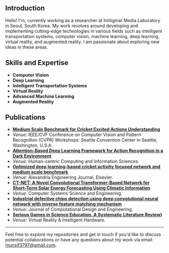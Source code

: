## Introduction
Hello! I'm, currently working as a researcher at Intiliginat Media Laboratory in Seoul, South Korea. My work revolves around developing and implementing cutting-edge technologies in various fields such as intelligent transportation systems, computer vision, machine learning, deep learning, virtual reality, and augmented reality. I am passionate about exploring new ideas in these areas.

## Skills and Expertise
- **Computer Vision**
- **Deep Learning**
- **Intelligent Transportation Systems**
- **Virtual Reality**
- **Advanced Machine Learning**
- **Augmented Reality**

## Publications
- **[Medium Scale Benchmark for Cricket Excited Actions Understanding](https://openaccess.thecvf.com/content/CVPR2024W/CVsports/html/Hussain_Medium_Scale_Benchmark_for_Cricket_Excited_Actions_Understanding_CVPRW_2024_paper.html)**
- *Venue:* IEEE/CVF Conference on Computer Vision and Pattern Recognition (CVPR) Workshops: Seattle Convention Center in Seattle, Washington, U.S.A.
- **[Attention-Based Deep Learning Framework for Action Recognition in a Dark Environment](https://hcisj.com/articles/?HCIS202414004)**
- *Venue:* Human-centric Computing and Information Sciences.
- **[Optimized deep learning-based cricket activity focused network and medium scale benchmark](https://www.sciencedirect.com/science/article/pii/S1110016823003368?via%3Dihub)**
- *Venue:* Alexandria Engineering Journal, Elsevier.
- **[CT-NET: A Novel Convolutional Transformer-Based Network for Short-Term Solar Energy Forecasting Using Climatic Information](https://www.techscience.com/csse/v47n2/53634)**
- *Venue:* Computer Systems Science and Engineering.
- **[Industrial defective chips detection using deep convolutional neural network with inverse feature matching mechanism](https://academic.oup.com/jcde/article/11/3/326/7611698?login=true)**
- *Venue:* Journal of Computational Design and Engineering.
-  **[Serious Games in Science Education. A Systematic Literature Review](https://www.sciencedirect.com/science/article/pii/S2096579622000201?via%3Dihub))**
- *Venue:* Virtual Reality & Intelligent Hardware.
---

Feel free to explore my repositories and get in touch if you'd like to discuss potential collaborations or have any questions about my work via email [munsif3797@gmail.com](mailto:munsif3797@gmail.com).

